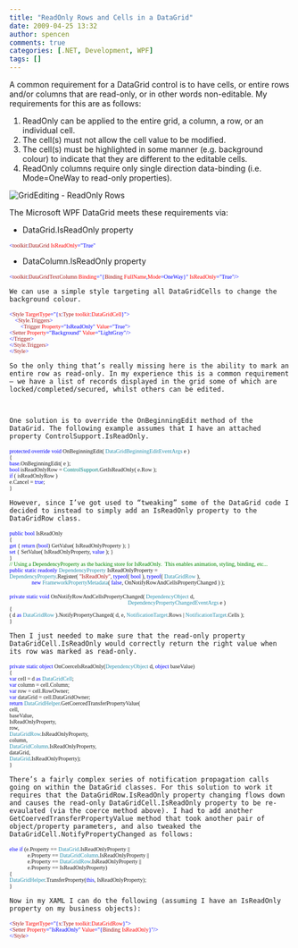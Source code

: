 ```yaml
---
title: "ReadOnly Rows and Cells in a DataGrid"
date: 2009-04-25 13:32
author: spencen
comments: true
categories: [.NET, Development, WPF]
tags: []
---
```



A common requirement for a DataGrid control is to have cells, or entire rows and/or columns that are read-only, or in other words non-editable. My requirements for this are as follows:
  

1.  ReadOnly can be applied to the entire grid, a column, a row, or an individual cell. 
2.  The cell(s) must not allow the cell value to be modified. 
3.  The cell(s) must be highlighted in some manner (e.g. background colour) to indicate that they are different to the editable cells. 
4.  ReadOnly columns require only single direction data-binding (i.e. Mode=OneWay to read-only properties).   

![GridEditing - ReadOnly Rows](/images/GridEditing%20-%20ReadOnly%20Rows_5.png "GridEditing - ReadOnly Rows") 
  

The Microsoft WPF DataGrid meets these requirements via:
  

*   DataGrid.IsReadOnly property  

>   

<font size="1"><font face="Verdana"><span style="color: blue">&lt;</span><span style="color: #a31515">toolkit</span><span style="color: blue">:</span><span style="color: #a31515">DataGrid </span><span style="color: red">IsReadOnly</span><span style="color: blue">=&quot;True&quot;</span></font></font></pre>

    
    
<a href="http://11011.net/software/vspaste"></a>


*   DataColumn.IsReadOnly property

    
    >
<pre class="code"><font size="1"><font face="Verdana"><span style="color: blue">&lt;</span><span style="color: #a31515">toolkit</span><span style="color: blue">:</span><span style="color: #a31515">DataGridTextColumn </span><span style="color: red">Binding</span><span style="color: blue">=&quot;{</span><span style="color: #a31515">Binding </span><span style="color: red">FullName</span><span style="color: blue">,</span><span style="color: red">Mode</span><span style="color: blue">=OneWay}&quot; </span><span style="color: red">IsReadOnly</span><span style="color: blue">=&quot;True&quot;</span><span style="color: blue">/&gt;</span></font></font></pre>

    
    
<a href="http://11011.net/software/vspaste"></a>

    
    We can use a simple style targeting all DataGridCells to change the background colour. 
    
<pre class="code"><font size="1"><font face="Verdana"><span style="color: blue">&lt;</span><span style="color: #a31515">Style </span><span style="color: red">TargetType</span><span style="color: blue">=&quot;{</span><span style="color: #a31515">x</span><span style="color: blue">:</span><span style="color: #a31515">Type </span><span style="color: red">toolkit</span><span style="color: blue">:</span><span style="color: red">DataGridCell</span></font></font><font size="1"><font face="Verdana"><span style="color: blue">}&quot;&gt;
</span><span style="color: green">    </span><span style="color: blue">&lt;</span><span style="color: #a31515">Style.Triggers</span></font></font><font size="1"><font face="Verdana"><span style="color: blue">&gt;
</span><span style="color: blue">        &lt;</span><span style="color: #a31515">Trigger </span><span style="color: red">Property</span><span style="color: blue">=&quot;IsReadOnly&quot; </span><span style="color: red">Value</span></font></font><font size="1"><font face="Verdana"><span style="color: blue">=&quot;True&quot;&gt;
&lt;</span><span style="color: #a31515">Setter </span><span style="color: red">Property</span><span style="color: blue">=&quot;Background&quot; </span><span style="color: red">Value</span></font></font><font size="1"><font face="Verdana"><span style="color: blue">=&quot;LightGray&quot;/&gt;
&lt;/</span><span style="color: #a31515">Trigger</span></font></font><font size="1"><font face="Verdana"><span style="color: blue">&gt;
&lt;/</span><span style="color: #a31515">Style.Triggers</span></font></font><font size="1"><font face="Verdana"><span style="color: blue">&gt;
&lt;/</span><span style="color: #a31515">Style</span><span style="color: blue">&gt;</span></font></font></pre>
<a href="http://11011.net/software/vspaste"></a>

    
    So the only thing that’s really missing here is the ability to mark an entire row as read-only. In my experience this is a common requirement – we have a list of records displayed in the grid some of which are locked/completed/secured, whilst others can be edited.
    

    
    One solution is to override the OnBeginningEdit method of the DataGrid. The following example assumes that I have an attached property ControlSupport.IsReadOnly.
    
<pre class="code"><font size="1"><font face="Verdana"><span style="color: blue">protected override void </span>OnBeginningEdit( <span style="color: #2b91af">DataGridBeginningEditEventArgs </span>e )
{
<span style="color: blue">base</span>.OnBeginningEdit( e );
<span style="color: blue">bool </span>isReadOnlyRow = <font color="#008080">ControlSupport</font>.GetIsReadOnly( e.Row );
<span style="color: blue">if </span>( isReadOnlyRow )
e.Cancel = <span style="color: blue">true</span>;
}</font></font></pre>
<a href="http://11011.net/software/vspaste"></a>

    
    However, since I’ve got used to “tweaking” some of the DataGrid code I decided to instead to simply add an IsReadOnly property to the DataGridRow class.
    
<pre class="code"><font size="1"><font face="Verdana"><span style="color: blue">public bool </span>IsReadOnly
{
<span style="color: blue">get </span>{ <span style="color: blue">return </span>(<span style="color: blue">bool</span>) GetValue( IsReadOnlyProperty ); }
<span style="color: blue">set </span>{ SetValue( IsReadOnlyProperty, <span style="color: blue">value </span>); }
}
</font></font><font size="1"><font face="Verdana"><span style="background: #f9fff9; color: green">// Using a DependencyProperty as the backing store for IsReadOnly.  This enables animation, styling, binding, etc...
</span><span style="color: blue">public static readonly </span><span style="color: #2b91af">DependencyProperty </span>IsReadOnlyProperty =
<span style="color: #2b91af">DependencyProperty</span>.Register( <span style="color: #a31515">&quot;IsReadOnly&quot;</span>, <span style="color: blue">typeof</span>( <span style="color: blue">bool </span>), <span style="color: blue">typeof</span>( <span style="color: #2b91af">DataGridRow </span>),   
                <span style="color: blue">new </span><span style="color: #2b91af">FrameworkPropertyMetadata</span>( <span style="color: blue">false</span>, OnNotifyRowAndCellsPropertyChanged ) );</font></font></pre>
<a href="http://11011.net/software/vspaste"></a>
<pre class="code"><font size="1"><font face="Verdana"><span style="color: blue">private static void </span>OnNotifyRowAndCellsPropertyChanged( <span style="color: #2b91af">DependencyObject </span>d,   
                                                                                     <span style="color: #2b91af">DependencyPropertyChangedEventArgs </span>e )
{
( d <span style="color: blue">as </span><span style="color: #2b91af">DataGridRow </span>).NotifyPropertyChanged( d, e, <span style="color: #2b91af">NotificationTarget</span>.Rows | <span style="color: #2b91af">NotificationTarget</span>.Cells );
}</font></font></pre>
<a href="http://11011.net/software/vspaste"></a>

    
    Then I just needed to make sure that the read-only property DataGridCell.IsReadOnly would correctly return the right value when its row was marked as read-only.
    
<pre class="code"><font size="1"><font face="Verdana"><span style="color: blue">private static object </span>OnCoerceIsReadOnly(<span style="color: #2b91af">DependencyObject </span>d, <span style="color: blue">object </span>baseValue)
{
<span style="color: blue">var </span>cell = d <span style="color: blue">as </span><span style="color: #2b91af">DataGridCell</span>;
<span style="color: blue">var </span>column = cell.Column;
<span style="color: blue">var </span>row = cell.RowOwner;
<span style="color: blue">var </span>dataGrid = cell.DataGridOwner;
<span style="color: blue">return </span><span style="color: #2b91af">DataGridHelper</span>.GetCoercedTransferPropertyValue(
cell,
baseValue,
IsReadOnlyProperty,
row,
<span style="color: #2b91af">DataGridRow</span>.IsReadOnlyProperty,
column,
<span style="color: #2b91af">DataGridColumn</span>.IsReadOnlyProperty,
dataGrid,
<span style="color: #2b91af">DataGrid</span>.IsReadOnlyProperty);
}</font></font></pre>
<a href="http://11011.net/software/vspaste"></a>

    
    There’s a fairly complex series of notification propagation calls going on within the DataGrid classes. For this solution to work it requires that the DataGridRow.IsReadOnly property changing flows down and causes the read-only DataGridCell.IsReadOnly property to be re-evaulated (via the coerce method above). I had to add another GetCoervedTransferPropertyValue method that took another pair of object/property parameters, and also tweaked the DataGridCell.NotifyPropertyChanged as follows:
    
<pre class="code"><font size="1"><font face="Verdana"><span style="color: blue">else if </span>(e.Property == <span style="color: #2b91af">DataGrid</span>.IsReadOnlyProperty ||   
             e.Property == <span style="color: #2b91af">DataGridColumn</span>.IsReadOnlyProperty ||   
             e.Property == <span style="color: #2b91af">DataGridRow</span>.IsReadOnlyProperty ||   
             e.Property == IsReadOnlyProperty)
{
<span style="color: #2b91af">DataGridHelper</span>.TransferProperty(<span style="color: blue">this</span>, IsReadOnlyProperty);
}</font></font></pre>
<a href="http://11011.net/software/vspaste"></a>

    
    Now in my XAML I can do the following (assuming I have an IsReadOnly property on my business objects):
    
<pre class="code"><font size="1"><font face="Verdana"><span style="color: blue">&lt;</span><span style="color: #a31515">Style </span><span style="color: red">TargetType</span><span style="color: blue">=&quot;{</span><span style="color: #a31515">x</span><span style="color: blue">:</span><span style="color: #a31515">Type </span><span style="color: red">toolkit</span><span style="color: blue">:</span><span style="color: red">DataGridRow</span></font></font><font size="1"><font face="Verdana"><span style="color: blue">}&quot;&gt;
&lt;</span><span style="color: #a31515">Setter </span><span style="color: red">Property</span><span style="color: blue">=&quot;IsReadOnly&quot; </span><span style="color: red">Value</span><span style="color: blue">=&quot;{</span><span style="color: #a31515">Binding </span><span style="color: red">IsReadOnly</span></font></font><font size="1"><font face="Verdana"><span style="color: blue">}&quot;/&gt;
</span><span style="color: blue">&lt;/</span><span style="color: #a31515">Style</span><span style="color: blue">&gt;</span></font></font>

<a href="http://11011.net/software/vspaste"></a>


